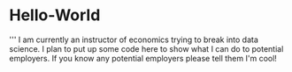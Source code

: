 # Hello-World

'''
I am currently an instructor of economics trying to break into data science.  I plan to put up some code here to show what I can do to potential employers.  If you know any potential employers please tell them I'm cool!
